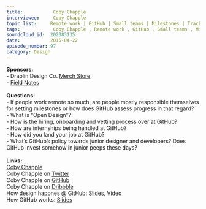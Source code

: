 ```yaml
--- 
title:           Coby Chapple 
interviewee:     Coby Chapple 
topic_list:     Remote work | GitHub | Small teams | Milestones | Track record | Open Design | Pull requests | Creative processes | Hiring & onboarding | Internships | Junior peeps | Buddy system | Growing complexity | Apprenticeships
tags:            Coby Chapple , Remote work , GitHub , Small teams , Milestones , Track record , Open Design , Pull requests , Creative processes , Hiring  onboarding , Internships , Junior peeps , Buddy system , Growing complexity , Apprenticeships
soundcloud_id:  202083135
date:           2015-04-22
episode_number: 97
category: Design
---
```


<p class="show_notes_display"><b>Sponsors:<br></b>- Draplin Design Co. <a rel="nofollow" target="_blank" href="http://draplin.com/merch/">Merch Store</a><br>- <a rel="nofollow" target="_blank" href="http://fieldnotesbrand.com/">Field Notes</a><br><b><br>Questions:</b><br>- If people work remote so much, are people mostly responsible themselves for setting milestones or how does GitHub assess progress in that regard?<br>- What is “Open Design”?<br>- How is the hiring, onboarding and vetting process over at GitHub?<br>- How are internships being handled at GitHub?<br>- How did you land your job at GitHub?<br>- What’s GitHub’s policy towards junior designer and developers? Does GitHub invest somehow in junior peeps these days?<br><br><b>Links:</b><br><a rel="nofollow" target="_blank" href="http://cobyism.com/">Coby Chapple</a><br>Coby Chapple on <a rel="nofollow" target="_blank" href="https://twitter.com/cobyism">Twitter</a><br>Coby Chapple on <a rel="nofollow" target="_blank" href="https://github.com/cobyism">GitHub</a><br>Coby Chapple on <a rel="nofollow" target="_blank" href="https://dribbble.com/cobyism">Dribbble</a><br>How design happnes @ GitHub: <a rel="nofollow" target="_blank" href="https://speakerdeck.com/cobyism/how-design-happens-at-github-scotlandjs-2014">Slides</a>, <a rel="nofollow" target="_blank" href="http://vimeo.com/96430140">Video</a><br>How GitHub works: <a rel="nofollow" target="_blank" href="https://speakerdeck.com/cobyism/how-github-works-github-kaigi-tokyo-2014">Slides</a><br></p>
